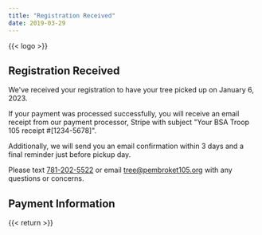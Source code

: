 ```yaml
---
title: "Registration Received"
date: 2019-03-29
---
```


{{< logo >}}

## Registration Received

We've received your registration to have your tree picked up on January 6, 2023.

If your payment was processed successfully, you will receive an email receipt 
from our payment processor, Stripe with subject "Your BSA Troop 105 receipt #[1234-5678]".

Additionally, we will send you an email confirmation within 3 days and a final
reminder just before pickup day. 

Please text [781-202-5522](sms:7812025522) or email [tree@pembroket105.org](mailto:tree@pembroket105.org)
with any questions or concerns.

## Payment Information

{{< return >}}
